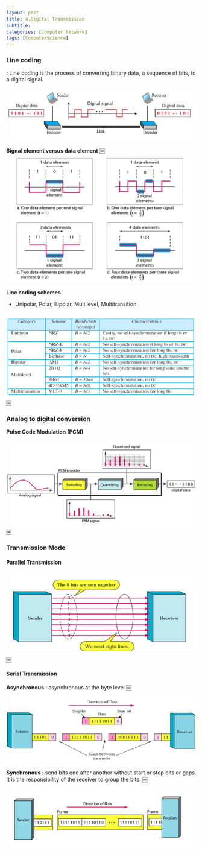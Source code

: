 ```yaml
---
layout: post
title: 4.Digital Transmission
subtitle: 
categories: [Computer Network]
tags: [ComputerScience]
---
```


### Line coding
: Line coding is the process of converting binary data, a sequence of bits, to a digital signal.  

![1.1](/assets/images/cn/4.1.png)


**Signal element versus data element**
￼
![1.1](/assets/images/cn/4.2.png)

**Line coding schemes**
- Unipolar, Polar, Bipolar, Multilevel, Multitransition

![1.1](/assets/images/cn/4.3.png)￼

### Analog to digital conversion

**Pulse Code Modulation (PCM)** 

![1.1](/assets/images/cn/4.4.png)￼


### Transmission Mode

#### Parallel Transmission

![1.1](/assets/images/cn/4.5.png)￼


#### Serial Transmission

**Asynchronous**
: asynchronous at the byte level
￼
![1.1](/assets/images/cn/4.6.png)


**Synchronous**
: send bits one after another without start or stop bits or gaps. It is the responsibility of the receiver to group the bits. 
￼
![1.1](/assets/images/cn/4.7.png)


